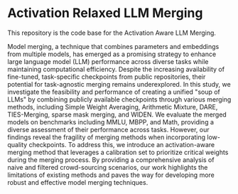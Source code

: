 # Activation Relaxed LLM Merging
This repository is the code base for the Activation Aware LLM Merging.

Model merging, a technique that combines parameters and embeddings from multiple models, has emerged as a promising strategy to enhance large language model (LLM) performance across diverse tasks while maintaining computational efficiency. Despite the increasing availability of fine-tuned, task-specific checkpoints from public repositories, their potential for task-agnostic merging remains underexplored. In this study, we investigate the feasibility and performance of creating a unified "soup of LLMs" by combining publicly available checkpoints through various merging methods, including Simple Weight Averaging, Arithmetic Mixture, DARE, TIES-Merging, sparse mask merging, and WIDEN. We evaluate the merged models on benchmarks including MMLU, MBPP, and Math, providing a diverse assessment of their performance across tasks. However, our findings reveal the fragility of merging methods when incorporating low-quality checkpoints. To address this, we introduce an activation-aware merging method that leverages a calibration set to prioritize critical weights during the merging process. By providing a comprehensive analysis of naive and filtered crowd-sourcing scenarios, our work highlights the limitations of existing methods and paves the way for developing more robust and effective model merging techniques.
